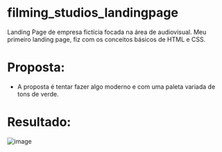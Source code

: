 # filming_studios_landingpage
Landing Page de empresa fictícia focada na área de audiovisual.
Meu primeiro landing page, fiz com os conceitos básicos de HTML e CSS.

# Proposta:
- A proposta é tentar fazer algo moderno e com uma paleta variada de tons de verde.

# Resultado:
![image](https://user-images.githubusercontent.com/87674021/150626816-4c94886b-7aa6-4d99-899c-4131fb231390.png)

